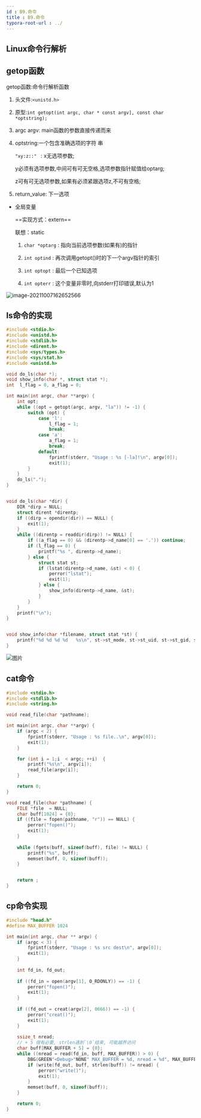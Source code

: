 ```yaml
---
id : B9.命令
title : B9.命令
typora-root-url : ../
---
```






## Linux命令行解析

## getop函数



getop函数:命令行解析函数

1. 头文件:`<unistd.h>`

2. 原型:`int getopt(int argc, char * const argv], const char *optstring);`

3. argc argv: main函数的参数直接传递而来

4. optstring:一个包含准确选项的字符 串

   `"xy:z::" ` : x无选项参数;

   y必须有选项参数,中间可有可无空格,选项参数指针赋值给optarg;

   z可有可无选项参数,如果有必须紧跟选项z,不可有空格;

5. return_value: 下一选项

- 全局变量

  ==实现方式：extern==

  联想：static

  1. `char *optarg` : 指向当前选项参数(如果有)的指针

  2. `int optind` : 再次调用getopt()时的下一个argv指针的索引

  3. `int optopt`  : 最后一个已知选项

  4. `int opterr` : 这个变量非零时,向stderr打印错误,默认为1

     

![image-20211007162652566](/Image/B9.命令-photo/image-20211007162652566.png)

## ls命令的实现



```cpp
#include <stdio.h>
#include <unistd.h>
#include <stdlib.h>
#include <dirent.h>
#include <sys/types.h>
#include <sys/stat.h>
#include <unistd.h>

void do_ls(char *);
void show_info(char *, struct stat *);
int  l_flag = 0, a_flag = 0;

int main(int argc, char **argv) {
    int opt;
    while ((opt = getopt(argc, argv, "la")) != -1) {
        switch (opt) {
            case 'l':
                l_flag = 1;
                break;
            case 'a':
                a_flag = 1;
                break;
            default:
                fprintf(stderr, "Usage : %s [-la]!\n", argv[0]);
                exit(1);
        }
    }
    do_ls(".");
}


void do_ls(char *dir) {
    DIR *dirp = NULL;
    struct dirent *direntp;
    if ((dirp = opendir(dir)) == NULL) {
        exit(1);
    }
    while ((direntp = readdir(dirp)) != NULL) {
        if ((a_flag == 0) && (direntp->d_name[0] == '.')) continue;
        if (l_flag == 0) {
            printf("%s ", direntp->d_name);
        } else {
            struct stat st;
            if (lstat(direntp->d_name, &st) < 0) {
                perror("lstat");
                exit(1);
            } else {
                show_info(direntp->d_name, &st);
            }
        }
    }
    printf("\n");
}


void show_info(char *filename, struct stat *st) {
    printf("%d %d %d %d   %s\n", st->st_mode, st->st_uid, st->st_gid, st->st_size, filename);
}
```





![图片](/Image/B9.命令-photo/lALPD26eMWpcKvHNAnvNBHE_1137_635.png_620x10000q90g.jpg)





## cat命令



```c
#include <stdio.h>
#include <stdlib.h>
#include <string.h>

void read_file(char *pathname);

int main(int argc, char **argv) {
    if (argc < 2) {
        fprintf(stderr, "Usage : %s file..\n", argv[0]);
        exit(1);
    }

    for (int i = 1;i  < argc; ++i)  {
        printf("%s\n", argv[i]);
        read_file(argv[i]);
    }

    return 0;
}

void read_file(char *pathname) {
    FILE *file  = NULL;
    char buff[1024] = {0};
    if ((file = fopen(pathname, "r")) == NULL) {
        perror("fopen()");
        exit(1);
    }
    
    while (fgets(buff, sizeof(buff), file) != NULL) {
        printf("%s", buff);
        memset(buff, 0, sizeof(buff));
    }


    return ;
}

```





## cp命令实现



```c
#include "head.h"
#define MAX_BUFFER 1024

int main(int argc, char ** argv) {
    if (argc < 3) {
        fprintf(stderr, "Usage : %s src dest\n", argv[0]);
        exit(1);
    }
    
    int fd_in, fd_out;
    
    if ((fd_in = open(argv[1], O_RDONLY)) == -1) {
        perror("fopen()");
        exit(1);
    }
    
    if ((fd_out = creat(argv[2], 0666)) == -1) {
        perror("creat()");
        exit(1);
    }
        
    ssize_t nread;
    // + 5 很有必要, strlen遇到`\0`结束, 可能越界访问
    char buff[MAX_BUFFER + 5] = {0};
    while ((nread = read(fd_in, buff, MAX_BUFFER)) > 0) {
        DBG(GREEN"<Debug>"NONE" MAX_BUFFER = %d, nread = %d", MAX_BUFFER, nread);
        if (write(fd_out, buff, strlen(buff)) != nread) {
            perror("write()");
            exit(1);
        }
        memset(buff, 0, sizeof(buff));
    }

    return 0;
}

```

